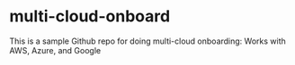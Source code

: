 # multi-cloud-onboard
This is a sample Github repo for doing multi-cloud onboarding: Works with AWS, Azure, and Google
